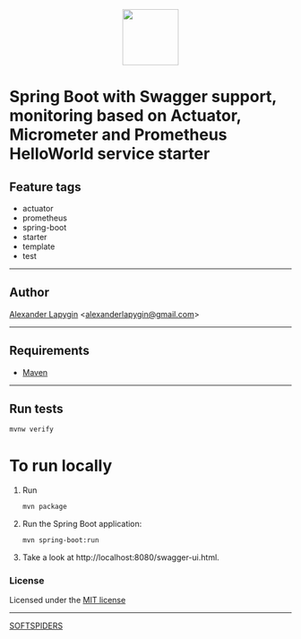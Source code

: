 <div align="center">
    <a href="https://github.com/softspiders/softspiders">
      <img src="https://avatars.githubusercontent.com/u/47006425?v=4"width="100" height="100"/>
    </a>
</div> 

# Spring Boot with Swagger support, monitoring based on Actuator, Micrometer and Prometheus HelloWorld service starter


## Feature tags

- actuator
- prometheus
- spring-boot
- starter
- template
- test

---

## Author

[Alexander Lapygin](https://github.com/AlexanderLapygin) <<alexanderlapygin@gmail.com>>

---

## Requirements

- [Maven](https://maven.apache.org/)

---

## Run tests

```sh
mvnw verify
```

# To run locally
1) Run
   ```sh
   mvn package
   ```
2) Run the Spring Boot application:
   ```sh
   mvn spring-boot:run
   ```
4) Take a look at http://localhost:8080/swagger-ui.html.


### License

Licensed under the [MIT license](./LICENSE)

---

[SOFTSPIDERS](https://github.com/softspiders/softspiders)
